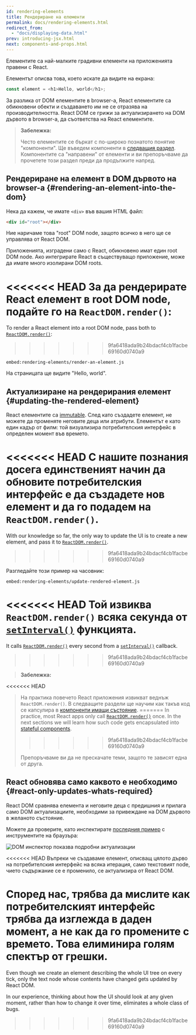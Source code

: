 ```yaml
---
id: rendering-elements
title: Рендериране на елементи
permalink: docs/rendering-elements.html
redirect_from:
  - "docs/displaying-data.html"
prev: introducing-jsx.html
next: components-and-props.html
---
```


Елементите са най-малките градивни елементи на приложенията правени с React.

Елементът описва това, което искате да видите на екрана:

```js
const element = <h1>Hello, world</h1>;
```

За разлика от DOM елементите в browser-a, React елементите са обикновени обекти и създаването им не се отразява на производителността. React DOM се грижи за актуализирането на DOM дървото в browser-a, да съответства на React елементите.

>**Забележка:**
>
>Често елементите се бъркат с по-широко познатото понятие "компоненти". Ще въведем компоненти в [следващия раздел](/docs/components-and-props.html). Компонентите са "направени" от елементи и ви препоръчваме да прочетете този раздел преди да продължите напред.

## Рендериране на елемент в DOM дървото на browser-a {#rendering-an-element-into-the-dom}

Нека да кажем, че имате `<div>` във вашия HTML файл:

```html
<div id="root"></div>
```

Ние наричаме това "root" DOM node, защото всичко в него ще се управлява от React DOM.

Приложенията, изградени само с React, обикновено имат един root DOM node. Ако интегрирате React в съществуващо приложение, може да имате много изолирани DOM roots.

<<<<<<< HEAD
За да рендерирате React елемент в root DOM node, подайте го на `ReactDOM.render()`:
=======
To render a React element into a root DOM node, pass both to [`ReactDOM.render()`](/docs/react-dom.html#render):
>>>>>>> 9fa6418ada9b24bdacf4cb1facbe69160d0740a9

`embed:rendering-elements/render-an-element.js`

[](codepen://rendering-elements/render-an-element)

На страницата ще видите "Hello, world".

## Актуализиране на рендерирания елемент {#updating-the-rendered-element}

React елементите са [immutable](https://en.wikipedia.org/wiki/Immutable_object). След като създадете елемент, не можете да променяте неговите деца или атрибути. Елементът е като един кадър от филм: той визуализира потребителския интерфейс в определен момент във времето.

<<<<<<< HEAD
С нашите познания досега единственият начин да обновите потребителския интерфейс е да създадете нов елемент и да го подадем на `ReactDOM.render()`.
=======
With our knowledge so far, the only way to update the UI is to create a new element, and pass it to [`ReactDOM.render()`](/docs/react-dom.html#render).
>>>>>>> 9fa6418ada9b24bdacf4cb1facbe69160d0740a9

Разгледайте този пример на часовник:

`embed:rendering-elements/update-rendered-element.js`

[](codepen://rendering-elements/update-rendered-element)

<<<<<<< HEAD
Той извиква `ReactDOM.render()` всяка секунда от [`setInterval()`](https://developer.mozilla.org/en-US/docs/Web/API/WindowTimers/setInterval) функцията.
=======
It calls [`ReactDOM.render()`](/docs/react-dom.html#render) every second from a [`setInterval()`](https://developer.mozilla.org/en-US/docs/Web/API/WindowTimers/setInterval) callback.
>>>>>>> 9fa6418ada9b24bdacf4cb1facbe69160d0740a9

>**Забележка:**
>
<<<<<<< HEAD
>На практика повечето React приложения извикват веднъж `ReactDOM.render()`. В следващите раздели ще научим как такъв код се капсулира в [компоненти имащи състояние](/docs/state-and-lifecycle.html).
=======
>In practice, most React apps only call [`ReactDOM.render()`](/docs/react-dom.html#render) once. In the next sections we will learn how such code gets encapsulated into [stateful components](/docs/state-and-lifecycle.html).
>>>>>>> 9fa6418ada9b24bdacf4cb1facbe69160d0740a9
>
>Препоръчваме ви да не прескачате теми, защото те зависят една от друга.

## React обновява само каквото е необходимо {#react-only-updates-whats-required}

React DOM сравнява елемента и неговите деца с предишния и прилага само DOM актуализациите, необходими за привеждане на DOM дървото в желаното състояние.

Можете да проверите, като инспектирате [последния пример](codepen://rendering-elements/update-rendered-element) с инструментите на браузъра:

![DOM инспектор показва подробни актуализации](../images/docs/granular-dom-updates.gif)

<<<<<<< HEAD
Въпреки че създаваме елемент, описващ цялото дърво на потребителския интерфейс на всяка итерация, само текстовият node, чието съдържание се е променило, се актуализира от React DOM.

Според нас, трябва да мислите как потребителският интерфейс трябва да изглежда в даден момент, а не как да го промените с времето. Това елиминира голям спектър от грешки.
=======
Even though we create an element describing the whole UI tree on every tick, only the text node whose contents have changed gets updated by React DOM.

In our experience, thinking about how the UI should look at any given moment, rather than how to change it over time, eliminates a whole class of bugs.
>>>>>>> 9fa6418ada9b24bdacf4cb1facbe69160d0740a9
